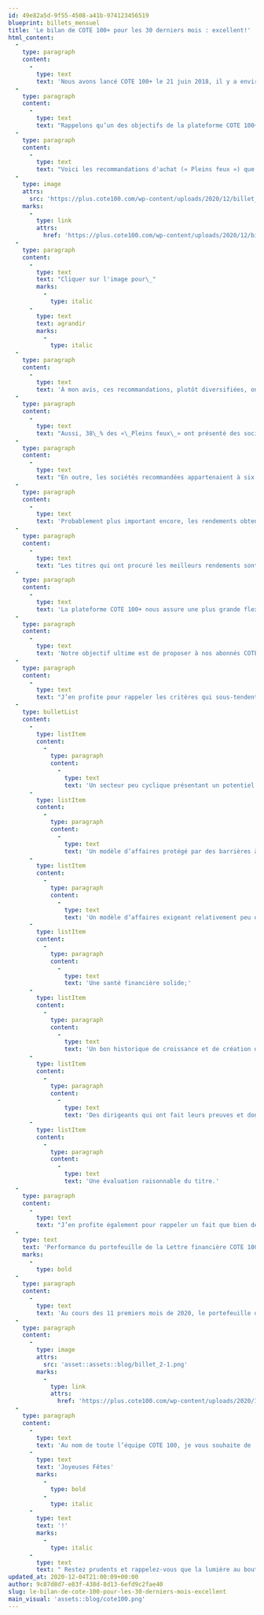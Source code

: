 ```yaml
---
id: 49e82a5d-9f55-4508-a41b-974123456519
blueprint: billets_mensuel
title: 'Le bilan de COTE 100+ pour les 30 derniers mois : excellent!'
html_content:
  -
    type: paragraph
    content:
      -
        type: text
        text: 'Nous avons lancé COTE 100+ le 21 juin 2018, il y a environ deux ans et demi.'
  -
    type: paragraph
    content:
      -
        type: text
        text: "Rappelons qu’un des objectifs de la plateforme COTE 100+ est de soumettre davantage de recommandations de titres à nos abonnés. Or, nous avons présenté 25 titres à nos lecteurs au cours des 30 derniers mois, ce qui nous rapproche de notre objectif ultime de recommander un titre par mois en moyenne. De ces 25 «\_Pleins feux\_», 24 étaient des recommandations d’achat."
  -
    type: paragraph
    content:
      -
        type: text
        text: "Voici les recommandations d'achat (« Pleins feux ») que nous avons faites au cours des 30 derniers mois :"
  -
    type: image
    attrs:
      src: 'https://plus.cote100.com/wp-content/uploads/2020/12/billet_1-1.png'
    marks:
      -
        type: link
        attrs:
          href: 'https://plus.cote100.com/wp-content/uploads/2020/12/billet_1-1.png'
  -
    type: paragraph
    content:
      -
        type: text
        text: "Cliquer sur l'image pour\_"
        marks:
          -
            type: italic
      -
        type: text
        text: agrandir
        marks:
          -
            type: italic
  -
    type: paragraph
    content:
      -
        type: text
        text: 'À mon avis, ces recommandations, plutôt diversifiées, ont offert un peu de tout aux investisseurs. Ainsi, 13 des recommandations ont porté sur des titres américains, neuf sur des titres canadiens et deux sur des titres de sociétés étrangères (à l’extérieur de l’Amérique du Nord).'
  -
    type: paragraph
    content:
      -
        type: text
        text: "Aussi, 38\_% des «\_Pleins feux\_» ont présenté des sociétés que je qualifierais de moyenne capitalisation (5\_G$\_US ou moins), le reste des sociétés de grande capitalisation. La plus grande société recommandée (Berkshire Hathaway) affiche présentement une capitalisation de près de 535\_G$\_US; la plus petite (Solium Capital) avait une valeur boursière d’environ 600 M$ CA au moment de notre recommandation."
  -
    type: paragraph
    content:
      -
        type: text
        text: "En outre, les sociétés recommandées appartenaient à six industries différentes\_: 25\_% au secteur industriel, 25\_% au secteur financier, 21\_% au secteur technologique, 13\_% à la consommation discrétionnaire, 13\_% à la consommation de base et 4\_% au secteur de la santé. Comme vous le savez, nous sommes des investisseurs à long terme peu intéressés par les sociétés très cycliques, ce qui nous fait généralement éviter les sociétés œuvrant dans le secteur des ressources naturelles."
  -
    type: paragraph
    content:
      -
        type: text
        text: 'Probablement plus important encore, les rendements obtenus en moyenne avec ces 24 recommandations ont été intéressants. Ainsi, des 24 titres recommandés, seulement quatre (17 %) ont jusqu’à maintenant enregistré un rendement négatif par rapport à leur cours au moment de la publication. Et il s’agit de baisses mineures, la pire étant de – 7,2 %. Seize d’entre eux (67 %) ont enregistré un rendement de 10 % ou plus. L’investisseur qui aurait investi 10 000 $ dans chacun des 24 titres recommandés au prix affiché détiendrait aujourd’hui un portefeuille d’une valeur de 295 573 $, ce qui équivaut à un rendement 23,2 % (sans tenir compte des dividendes). Il faut également considérer que plusieurs de ces titres ont été recommandés avant la pandémie.'
  -
    type: paragraph
    content:
      -
        type: text
        text: "Les titres qui ont procuré les meilleurs rendements sont Starbucks (+\_93,9\_%), Solium Capital (+\_86,8\_%), à la suite d’une OPA, Texas Roadhouse (+\_69,2\_%), recommandé en avril au creux du marché causé par la pandémie, et Quincaillerie Richelieu (+\_50,4\_%)."
  -
    type: paragraph
    content:
      -
        type: text
        text: 'La plateforme COTE 100+ nous assure une plus grande flexibilité et nous permet d’offrir aux abonnés PLATINE davantage de recommandations de titres, en plus de présenter régulièrement des analyses de titres suggérés par nos abonnés au moyen de la fonctionnalité « COTE 100 sur demande ». Concernant cette dernière rubrique, nous avons présenté 17 « COTE 100 sur demande », la plupart se soldant par des recommandations de conserver, deux d’entre elles menant à des recommandations d’achat et deux à des recommandations de vente. Le fait de ne pas acheter systématiquement chaque titre recommandé dans le portefeuille de la Lettre financière COTE 100 nous procure une plus grande flexibilité que dans le passé, alors que nous nous efforcions d’acheter en portefeuille chacun des titres recommandés, ce qui, en quelque sorte, est contraire à notre philosophie d’investir à long terme.'
  -
    type: paragraph
    content:
      -
        type: text
        text: 'Notre objectif ultime est de proposer à nos abonnés COTE 100+ PLATINE une recommandation par mois en moyenne. Cet objectif est plus difficile à réaliser lorsque les marchés sont relativement chers, comme c’est le cas présentement. Je crois toutefois que l’objectif est bénéfique à la fois pour nos abonnés et pour nos clients de gestion privée car il nous force à rechercher continuellement des occasions dans les marchés boursiers. Notamment, il nous a incités à lorgner davantage à l’extérieur de l’Amérique du Nord afin de dénicher des occasions attrayantes pour nos investisseurs.'
  -
    type: paragraph
    content:
      -
        type: text
        text: "J’en profite pour rappeler les critères qui sous-tendent chacune des recommandations que nous vous présentons\_:"
  -
    type: bulletList
    content:
      -
        type: listItem
        content:
          -
            type: paragraph
            content:
              -
                type: text
                text: 'Un secteur peu cyclique présentant un potentiel de croissance attrayant à long terme;'
      -
        type: listItem
        content:
          -
            type: paragraph
            content:
              -
                type: text
                text: 'Un modèle d’affaires protégé par des barrières à l’entrée élevées;'
      -
        type: listItem
        content:
          -
            type: paragraph
            content:
              -
                type: text
                text: 'Un modèle d’affaires exigeant relativement peu d’immobilisations ou ayant démontré sa capacité à dégager des flux de trésorerie libres importants;'
      -
        type: listItem
        content:
          -
            type: paragraph
            content:
              -
                type: text
                text: 'Une santé financière solide;'
      -
        type: listItem
        content:
          -
            type: paragraph
            content:
              -
                type: text
                text: 'Un bon historique de croissance et de création de valeur pour les actionnaires;'
      -
        type: listItem
        content:
          -
            type: paragraph
            content:
              -
                type: text
                text: 'Des dirigeants qui ont fait leurs preuves et dont les intérêts sont alignés avec ceux des actionnaires;'
      -
        type: listItem
        content:
          -
            type: paragraph
            content:
              -
                type: text
                text: 'Une évaluation raisonnable du titre.'
  -
    type: paragraph
    content:
      -
        type: text
        text: "J’en profite également pour rappeler un fait que bien des investisseurs oublient trop facilement\_: il n’est pas nécessaire d’avoir toujours raison pour réussir en Bourse. J’estime pour ma part qu’il suffit d’avoir raison un peu plus souvent qu’on a tort. La clé est de ne pas trop perdre lorsqu’on a tort. Nous comptons continuer à vous suggérer des recommandations intéressantes dans les mois à venir."
  -
    type: text
    text: 'Performance du portefeuille de la Lettre financière COTE 100'
    marks:
      -
        type: bold
  -
    type: paragraph
    content:
      -
        type: text
        text: 'Au cours des 11 premiers mois de 2020, le portefeuille de la Lettre financière COTE 100, un portefeuille réel, a enregistré un rendement de 13,0 %, ce que nous jugeons très satisfaisant. Depuis son inauguration en 1988, le portefeuille a affiché un rendement annuel composé de 11,96 %. À titre informatif, un investissement initial de 100 000 $ effectué en 1988 vaudrait aujourd’hui près de 4,17 M$.'
  -
    type: paragraph
    content:
      -
        type: image
        attrs:
          src: 'asset::assets::blog/billet_2-1.png'
        marks:
          -
            type: link
            attrs:
              href: 'https://plus.cote100.com/wp-content/uploads/2020/12/billet_2-1.png'
  -
    type: paragraph
    content:
      -
        type: text
        text: 'Au nom de toute l’équipe COTE 100, je vous souhaite de '
      -
        type: text
        text: 'Joyeuses Fêtes'
        marks:
          -
            type: bold
          -
            type: italic
      -
        type: text
        text: '!'
        marks:
          -
            type: italic
      -
        type: text
        text: " Restez prudents et rappelez-vous que la lumière au bout du tunnel est de plus en plus distincte\_: nous aurons un vaccin en 2021 et pourrons bientôt reprendre nos vies normales."
updated_at: 2020-12-04T21:00:09+00:00
author: 9c87d8d7-e83f-438d-8d13-6efd9c2fae40
slug: le-bilan-de-cote-100-pour-les-30-derniers-mois-excellent
main_visual: 'assets::blog/cote100.png'
---
```

